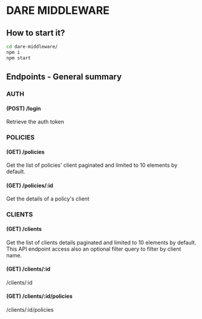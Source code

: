 # DARE MIDDLEWARE

## How to start it?

```bash
cd dare-middleware/
npm i
npm start
```

## Endpoints - General summary

### AUTH

#### (POST) /login 

Retrieve the auth token

### POLICIES

#### (GET) /policies

Get the list of policies' client paginated and limited to 10 elements by default.

#### (GET) /policies/:id

Get the details of a policy's client

### CLIENTS

#### (GET) /clients

Get the list of clients details paginated and limited to 10 elements by default. This API endpoint access also an optional filter query to filter by client name.

#### (GET) /clients/:id

/clients/:id

#### (GET) /clients/:id/policies

/clients/:id/policies

